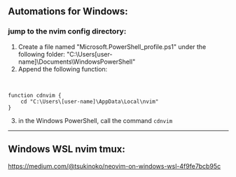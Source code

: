 ## Automations for Windows:
### jump to the nvim config directory:
1. Create a file named "Microsoft.PowerShell_profile.ps1" under the following folder: "C:\Users\[user-name]\Documents\WindowsPowerShell"
2. Append the following function: 
<br>

```bashrc
function cdnvim {
    cd "C:\Users\[user-name]\AppData\Local\nvim"
}
```

3. in the Windows PowerShell, call the command ```cdnvim```

---

## Windows WSL nvim tmux:
https://medium.com/@tsukinoko/neovim-on-windows-wsl-4f9fe7bcb95c

